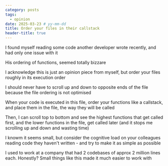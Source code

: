 ```yaml
---
category: posts
tags:
  - opinion
date: 2025-03-23 # yy-mm-dd
title: Order your files in their callstack
header-title: true
---
```


I found myself reading some code another developer wrote recently, and had only one issue with it

His ordering of functions, seemed totally bizzare

I acknowledge this is just an opinion piece from myself, but order your files roughly in its execution order

I should never have to scroll up and down to opposite ends of the file because the file ordering is not optimised

When your code is executed in this file, order your functions like a callstack, and place them in the file, the way they will be called

Then, I can scroll top to bottom and see the highest functions that get called first, and the lower functions in the file, get called later (and it stops me scrolling up and down and wasting time)

I knowm it seems small, but consider the cognitive load on your colleagues reading code they haven't written - and try to make it as simple as possible

I used to work at a company that had 2 codebases of approx 2 million lines each. Honestly? Small things like this made it much easier to work with